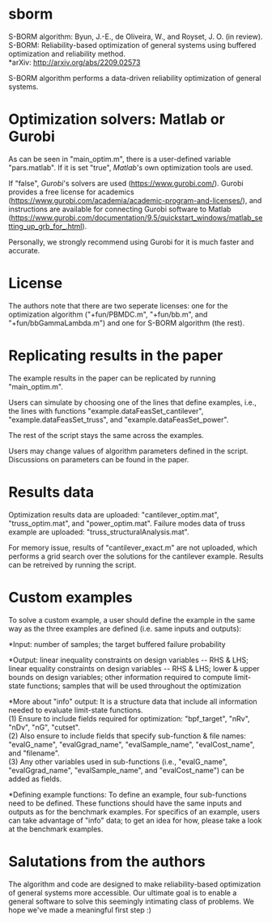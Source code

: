 # sborm
S-BORM algorithm: Byun, J.-E., de Oliveira, W., and Royset, J. O. (in review). S-BORM: Reliability-based optimization of general systems using buffered optimization and reliability method.  
*arXiv: http://arxiv.org/abs/2209.02573

S-BORM algorithm performs a data-driven reliability optimization of general systems. 

# Optimization solvers: Matlab or Gurobi
As can be seen in "main_optim.m", there is a user-defined variable "pars.matlab". If it is set "true", _Matlab_'s own optimization tools are used.

If "false", _Gurobi_'s solvers are used (https://www.gurobi.com/). Gurobi provides a free license for academics (https://www.gurobi.com/academia/academic-program-and-licenses/), and instructions are available for connecting Gurobi software to Matlab (https://www.gurobi.com/documentation/9.5/quickstart_windows/matlab_setting_up_grb_for_.html).  

Personally, we strongly recommend using Gurobi for it is much faster and accurate.

# License
The authors note that there are two seperate licenses: one for the optimization algorithm ("+fun/PBMDC.m", "+fun/bb.m", and "+fun/bbGammaLambda.m") and one for S-BORM algorithm (the rest).

# Replicating results in the paper
The example results in the paper can be replicated by running "main_optim.m".

Users can simulate by choosing one of the lines that define examples, i.e., the lines with functions "example.dataFeasSet_cantilever", "example.dataFeasSet_truss", and "example.dataFeasSet_power".

The rest of the script stays the same across the examples.

Users may change values of algorithm parameters defined in the script. Discussions on parameters can be found in the paper.

# Results data
Optimization results data are uploaded: "cantilever_optim.mat", "truss_optim.mat", and "power_optim.mat".
Failure modes data of truss example are uploaded: "truss_structuralAnalysis.mat".

For memory issue, results of "cantilever_exact.m" are not uploaded, which performs a grid search over the solutions for the cantilever example. Results can be retreived by running the script.

# Custom examples
To solve a custom example, a user should define the example in the same way as the three examples are defined (i.e. same inputs and outputs):

*Input: number of samples; the target buffered failure probability

*Output: linear inequality constraints on design variables -- RHS & LHS; linear equality constraints on design variables -- RHS & LHS; lower & upper bounds on design variables; other information required to compute limit-state functions; samples that will be used throughout the optimization

*More about "info" output: It is a structure data that include all information needed to evaluate limit-state functions.  
(1) Ensure to include fields required for optimization: "bpf_target", "nRv", "nDv", "nG", "cutset".  
(2) Also ensure to include fields that specify sub-function & file names: "evalG_name", "evalGgrad_name", "evalSample_name", "evalCost_name", and "filename".  
(3) Any other variables used in sub-functions (i.e., "evalG_name", "evalGgrad_name", "evalSample_name", and "evalCost_name") can be added as fields.

*Defining example functions: To define an example, four sub-functions need to be defined. These functions should have the same inputs and outputs as for the benchmark examples. For specifics of an example, users can take advantage of "info" data; to get an idea for how, please take a look at the benchmark examples.

# Salutations from the authors
The algorithm and code are designed to make reliability-based optimization of general systems more accessible. Our ultimate goal is to enable a general software to solve this seemingly intimating class of problems. We hope we've made a meaningful first step :)
